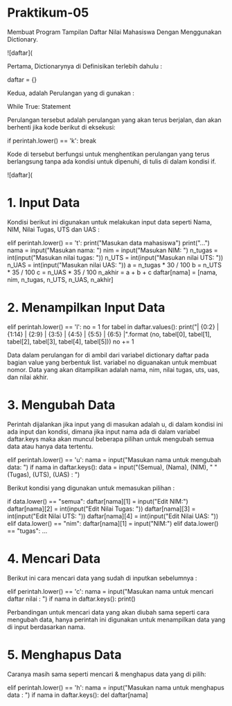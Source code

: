 # Praktikum-05
Membuat Program Tampilan Daftar Nilai Mahasiswa Dengan Menggunakan Dictionary.

![daftar](

Pertama, Dictionarynya di Definisikan terlebih dahulu :

daftar = {}

Kedua, adalah Perulangan yang di gunakan :

While True:
     Statement
     
Perulangan tersebut adalah perulangan yang akan terus berjalan, dan akan berhenti jika kode berikut di eksekusi:

if perintah.lower() == 'k':
    break

Kode di tersebut berfungsi untuk menghentikan perulangan yang terus berlangsung tanpa ada kondisi untuk dipenuhi, di tulis di dalam kondisi if.

![daftar](

# 1. Input Data
Kondisi berikut ini digunakan untuk melakukan input data seperti Nama, NIM, Nilai Tugas, UTS dan UAS :

elif perintah.lower() == 't':
	print("Masukan data mahasiswa")
    print("...")
    nama = input("Masukan nama: ")
    nim = input("Masukan NIM: ")
    n_tugas = int(input("Masukan nilai tugas: "))
    n_UTS = int(input("Masukan nilai UTS: "))
    n_UAS = int(input("Masukan nilai UAS: "))
    a = n_tugas * 30 / 100
    b = n_UTS * 35 / 100
    c = n_UAS * 35 / 100
    n_akhir = a + b + c
    daftar[nama] = [nama, nim, n_tugas, n_UTS, n_UAS, n_akhir]
    
 # 2. Menampilkan Input Data
 
 elif perintah.lower() == 'l':
    no = 1
    for tabel in daftar.values():
        print("| {0:2} | {1:14} | {2:9} | {3:5} 
	           | {4:5} | {5:5} | {6:5} |".format
               (no, tabel[0],
               tabel[1], tabel[2],
               tabel[3], tabel[4], tabel[5]))
        no += 1
       
Data dalam perulangan for di ambil dari variabel dictionary daftar pada bagian value yang berbentuk list. variabel no diguanakan untuk membuat nomor. Data yang akan ditampilkan adalah nama, nim, nilai tugas, uts, uas, dan nilai akhir.

# 3. Mengubah Data
Perintah dijalankan jika input yang di masukan adalah u, di dalam kondisi ini ada input dan kondisi, dimana jika input nama ada di dalam variabel daftar.keys maka akan muncul beberapa pilihan untuk mengubah semua data atau hanya data tertentu.

elif perintah.lower() == 'u':
    nama = input("Masukan nama untuk mengubah data: ")
    if nama in daftar.keys():
        data = input("(Semua), (Nama), (NIM), "
                     "(Tugas), (UTS), (UAS) : ")
                     
 Berikut kondisi yang digunakan untuk memasukan pilihan :
 
 if data.lower() == "semua":
    daftar[nama][1] = input("Edit NIM:")
    daftar[nama][2] = int(input("Edit Nilai Tugas: "))
    daftar[nama][3] = int(input("Edit Nilai UTS: "))
    daftar[nama][4] = int(input("Edit Nilai UAS: "))
elif data.lower() == "nim":
    daftar[nama][1] = input("NIM:")
elif data.lower() == "tugas":
...

# 4. Mencari Data
Berikut ini cara mencari data yang sudah di inputkan sebelumnya :

elif perintah.lower() == 'c':
    nama = input("Masukan nama untuk mencari daftar nilai : ")
    if nama in daftar.keys():
	    print()
      
Perbandingan untuk mencari data yang akan diubah sama seperti cara mengubah data, hanya perintah ini digunakan untuk menampilkan data yang di input berdasarkan nama.
    
# 5. Menghapus Data
Caranya masih sama seperti mencari & menghapus data yang di pilih:

elif perintah.lower() == 'h':
    nama = input("Masukan nama untuk menghapus data : ")
    if nama in daftar.keys():
        del daftar[nama]
        


